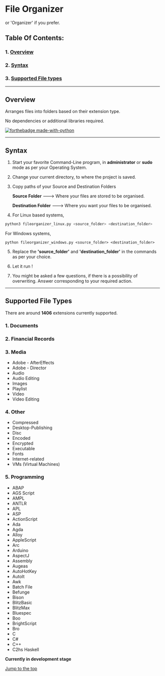 # **File Organizer**

or 'Organizer' if you prefer.

## Table Of Contents:

### 1.  [Overview](#overview)
### 2.  [Syntax](#syntax)
### 3.  [Supported File types](#supported-file-types)

---

## Overview

Arranges files into folders based on their extension type.

No dependencies or additional libraries required.

[![forthebadge made-with-python](http://ForTheBadge.com/images/badges/made-with-python.svg)](https://www.python.org/)


---


## Syntax

1. Start your favorite Command-Line program, in **administrator** or **sudo** mode as per your Operating System.

2. Change your current directory, to where the project is saved.

3. Copy paths of your Source and Destination Folders

   **Source Folder** ---> Where your files are stored to be organised.

   **Destination Folder** ---> Where you want your files to be organised.

4. For Linux based systems,

```bash
python3 fileorganizer_linux.py <source_folder> <destination_folder>
```

   For Windows systems,

```shell
python fileorganizer_windows.py <source_folder> <destination_folder>
```

5. Replace the **'source_folder'** and **'destination_folder'** in the commands as per your choice.

6. Let it run !

7. You might be asked a few questions, if there is a possibility of overwriting. Answer corresponding to your required action.

---

## Supported File Types

There are around **1406** extensions currently supported.

### 1. Documents

### 2. Financial Records

### 3. Media 

   - Adobe - AfterEffects
   - Adobe - Director
   - Audio
   - Audio Editing
   - Images
   - Playlist
   - Video
   - Video Editing

### 4. Other

   - Compressed
   - Desktop-Publishing
   - Disc
   - Encoded
   - Encrypted
   - Executable
   - Fonts
   - Internet-related
   - VMs (Virtual Machines)

### 5. Programming

   - ABAP
   - AGS Script
   - AMPL
   - ANTLR
   - APL
   - ASP
   - ActionScript
   - Ada
   - Agda
   - Alloy
   - AppleScript
   - Arc
   - Arduino
   - AspectJ
   - Assembly
   - Augeas
   - AutoHotKey
   - AutoIt
   - Awk
   - Batch File
   - Befunge
   - Bison
   - BlitzBasic
   - BlitzMax
   - Bluespec
   - Boo
   - BrightScript
   - Bro
   - C
   - C#
   - C++
   - C2hs Haskell

   **Currently in development stage**

   

   [Jump to the top](#table-of-contents)

   




